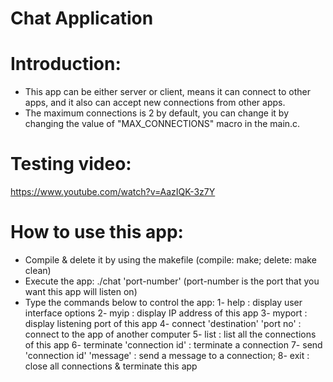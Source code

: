 # Chat Application

# Introduction:
- This app can be either server or client, means it can connect to other apps, and it also can accept new connections from other apps.
- The maximum connections is 2 by default, you can change it by changing the value of "MAX_CONNECTIONS" macro in the main.c.

# Testing video:
https://www.youtube.com/watch?v=AazIQK-3z7Y

# How to use this app:
- Compile & delete it by using the makefile (compile: make; delete: make clean)
- Execute the app:  ./chat  'port-number'  (port-number is the port that you want this app will listen on)
- Type the commands below to control the app:
    1- help                             : display user interface options
    2- myip                             : display IP address of this app
    3- myport                           : display listening port of this app
    4- connect 'destination' 'port no'  : connect to the app of another computer
    5- list                             : list all the connections of this app
    6- terminate 'connection id'        : terminate a connection
    7- send 'connection id' 'message'   : send a message to a connection;
    8- exit                             : close all connections & terminate this app 
